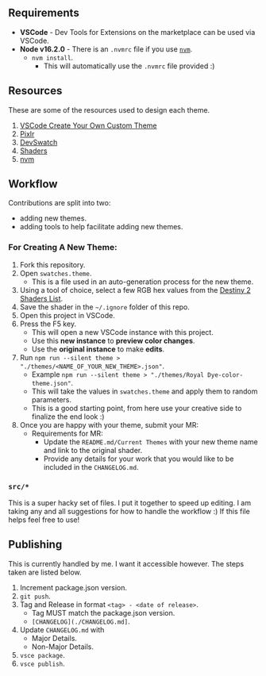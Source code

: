 ## Requirements
* **VSCode** - Dev Tools for Extensions on the marketplace can be used via VSCode.
* **Node v16.2.0** - There is an `.nvmrc` file if you use [`nvm`](https://github.com/nvm-sh/nvm).
    * `nvm install`.
        * This will automatically use the `.nvmrc` file provided :)

## Resources
These are some of the resources used to design each theme.

1. [VSCode Create Your Own Custom Theme](https://medium.com/wearelaika/vscode-create-your-own-custom-theme-extension-96c67bd753f6)
2. [Pixlr](https://pixlr.com)
3. [DevSwatch](https://apps.apple.com/us/app/devswatch/id1477857867?mt=12)
4. [Shaders](https://d2.destinygamewiki.com/wiki/Shaders)
5. [nvm](https://github.com/nvm-sh/nvm)

## Workflow

Contributions are split into two:
* adding new themes.
* adding tools to help facilitate adding new themes.

### For Creating A New Theme:

1. Fork this repository.
2. Open `swatches.theme`.
    * This is a file used in an auto-generation process for the new theme.
3. Using a tool of choice, select a few RGB hex values from the [Destiny 2 Shaders List](https://d2.destinygamewiki.com/wiki/Shaders).
4. Save the shader in the `~/.ignore` folder of this repo.
5. Open this project in VSCode.
6. Press the F5 key.
    * This will open a new VSCode instance with this project.
    * Use this **new instance** to **preview color changes**.
    * Use the **original instance** to make **edits**.
7. Run `npm run --silent theme > "./themes/<NAME_OF_YOUR_NEW_THEME>.json"`.
    * Example `npm run --silent theme > "./themes/Royal Dye-color-theme.json"`.
    * This will take the values in `swatches.theme` and apply them to random parameters.
    * This is a good starting point, from here use your creative side to finalize the end look :)
8. Once you are happy with your theme, submit your MR:
    * Requirements for MR:
        * Update the `README.md/Current Themes` with your new theme name and link to the original shader.
        * Provide any details for your work that you would like to be included in the `CHANGELOG.md`.

### `src/*`
This is a super hacky set of files. I put it together to speed up editing. I am taking any and all suggestions for how to handle the workflow :) If this file helps feel free to use!

## Publishing
This is currently handled by me. I want it accessible however. The steps taken are listed below.

1. Increment package.json version.
2. `git push`.
3. Tag and Release in format `<tag> - <date of release>`.
    * Tag MUST match the package.json version.
    * `[CHANGELOG](./CHANGELOG.md]`.
4. Update `CHANGELOG.md` with
    * Major Details.
    * Non-Major Details.
5. `vsce package`.
6. `vsce publish`.
